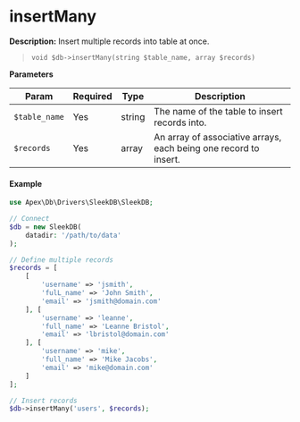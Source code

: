 
# insertMany

**Description:** Insert multiple records into table at once.

> `void $db->insertMany(string $table_name, array $records)`


**Parameters**

Param | Required | Type | Description
------------- |------------- |------------- |------------- 
`$table_name` | Yes | string | The name of the table to insert records into.
`$records` | Yes | array | An array of associative arrays, each being one record to insert.


#### Example

~~~php
use Apex\Db\Drivers\SleekDB\SleekDB;

// Connect
$db = new SleekDB(
    datadir: '/path/to/data'
);

// Define multiple records
$records = [
    [
        'username' => 'jsmith', 
        'fulL_name' => 'John Smith', 
        'email' => 'jsmith@domain.com'
    ], [
        'username' => 'leanne', 
        'full_name' => 'Leanne Bristol', 
        'email' => 'lbristol@domain.com'
    ], [
        'username' => 'mike', 
        'full_name' => 'Mike Jacobs', 
        'email' => 'mike@domain.com'
    ]
];

// Insert records
$db->insertMany('users', $records);
~~~


